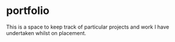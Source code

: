 # portfolio

This is a space to keep track of particular projects and work I have undertaken whilst on placement. 
